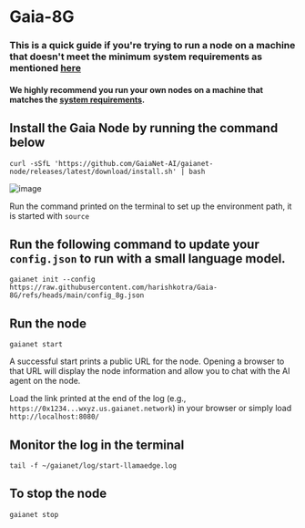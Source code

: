 # Gaia-8G

### This is a quick guide if you're trying to run a node on a machine that doesn't meet the minimum system requirements as mentioned [here](https://docs.gaianet.ai/node-guide/quick-start/)

#### We highly recommend you run your own nodes on a machine that matches the [system requirements](https://docs.gaianet.ai/node-guide/quick-start/).

## Install the Gaia Node by running the command below

```
curl -sSfL 'https://github.com/GaiaNet-AI/gaianet-node/releases/latest/download/install.sh' | bash
```

![image](https://github.com/user-attachments/assets/1660586e-bda9-4a63-a7ad-4bd27f215a51)

Run the command printed on the terminal to set up the environment path, it is started with `source`

## Run the following command to update your `config.json` to run with a small language model.

```
gaianet init --config https://raw.githubusercontent.com/harishkotra/Gaia-8G/refs/heads/main/config_8g.json
```

## Run the node

```
gaianet start
```

A successful start prints a public URL for the node. Opening a browser to that URL will display the node information and allow you to chat with the AI agent on the node. 

Load the link printed at the end of the log (e.g., `https://0x1234...wxyz.us.gaianet.network`) in your browser or simply load `http://localhost:8080/`

## Monitor the log in the terminal

```
tail -f ~/gaianet/log/start-llamaedge.log
```

## To stop the node

```
gaianet stop
```
